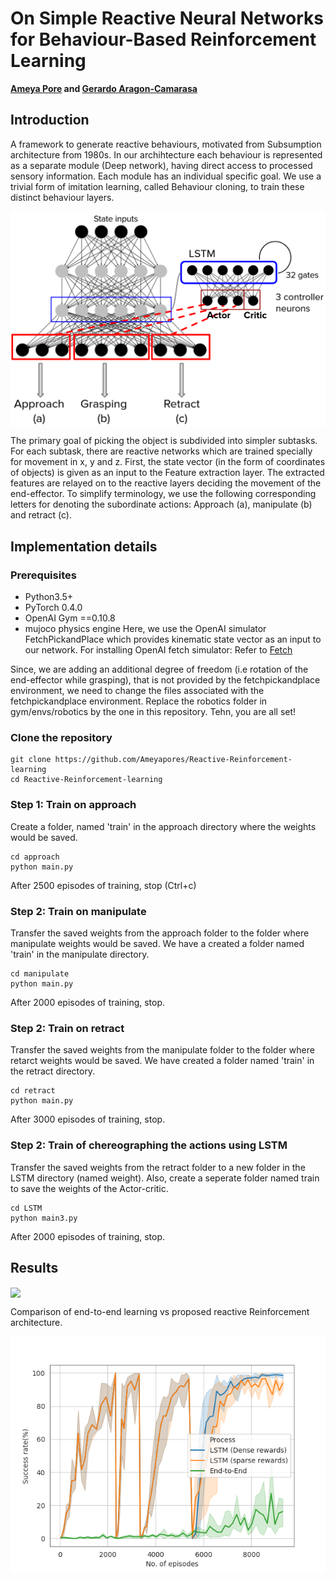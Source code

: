 # On Simple Reactive Neural Networks for Behaviour-Based Reinforcement Learning

**[Ameya Pore](https://github.com/Ameyapores) and [Gerardo Aragon-Camarasa](https://github.com/gerac83)**

## Introduction

A framework to generate reactive behaviours, motivated from Subsumption architecture from 1980s. In our archihtecture each  behaviour is represented as a separate module (Deep network), having direct access to processed sensory information. Each module has an individual specific goal. We use a trivial form of imitation learning, called Behaviour cloning, to train these distinct behaviour layers.

<img align="center" src="images/fig1.png" width="800"> 

The primary goal of picking the object is subdivided into simpler subtasks. For each subtask, there are reactive networks which are trained specially for movement in x, y and z. First, the state vector (in the form of coordinates of objects) is given as an input to the Feature extraction layer. The extracted features are relayed on to the reactive layers deciding the movement of the end-effector. To simplify terminology, we use the following corresponding letters for denoting the subordinate actions: Approach (a), manipulate (b) and retract (c).


## Implementation details
### Prerequisites
- Python3.5+
- PyTorch 0.4.0
- OpenAI Gym ==0.10.8
- mujoco physics engine
Here, we use the OpenAI simulator FetchPickandPlace which provides kinematic state vector as an input to our network.
For installing OpenAI fetch simulator: Refer to [Fetch](https://openai.com/blog/ingredients-for-robotics-research/)

Since, we are adding an additional degree of freedom (i.e rotation of the end-effector while grasping), that is not provided by the fetchpickandplace environment, we need to change the files associated with the fetchpickandplace environment. Replace the robotics folder in gym/envs/robotics by the one in this repository. Tehn, you are all set!  
### Clone the repository

```
git clone https://github.com/Ameyapores/Reactive-Reinforcement-learning
cd Reactive-Reinforcement-learning
```
### Step 1: Train on approach
Create a folder, named 'train' in the approach directory where the weights would be saved. 
```
cd approach
python main.py
```
After 2500 episodes of training, stop (Ctrl+c)

### Step 2: Train on manipulate
Transfer the saved weights from the approach folder to the folder where manipulate weights would be saved. We have a created a folder named 'train' in the manipulate directory.
```
cd manipulate
python main.py
```
After 2000 episodes of training, stop.
### Step 2: Train on retract
Transfer the saved weights from the manipulate folder to the folder where retarct weights would be saved. We have created a folder named 'train' in the retract directory.
```
cd retract
python main.py
```
After 3000 episodes of training, stop.

### Step 2: Train of chereographing the actions using LSTM
Transfer the saved weights from the retract folder to a new folder in the LSTM directory (named weight). Also, create a seperate folder named train to save the weights of the Actor-critic. 
```
cd LSTM
python main3.py
```
After 2000 episodes of training, stop.
## Results
<img align="center" src="images/fetch_rotate.gif" width="600"> 

Comparison of end-to-end learning vs proposed reactive Reinforcement architecture.

<img align="center" src="images/Figure_4.png"> 
